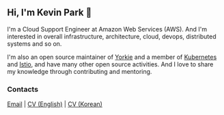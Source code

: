 ## Hi, I'm Kevin Park 👋
 
I'm a Cloud Support Engineer at Amazon Web Services (AWS).
And I'm interested in overall infrastructure, architecture, cloud, devops, distributed systems and so on.

I'm also an open source maintainer of [Yorkie](https://github.com/yorkie-team) and a member of [Kubernetes](https://github.com/kubernetes) and [Istio](https://github.com/istio), and have many other open source activities.
And I love to share my knowledge through contributing and mentoring.

### Contacts

[Email](mailto:krapi0314@gmail.com) | [CV (English)](https://github.com/krapie/resume/blob/master/examples/resume.pdf) | [CV (Korean)](https://github.com/krapie/resume/blob/korean/examples/resume.pdf)
